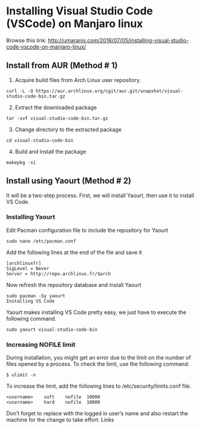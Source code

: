 # Installing Visual Studio Code (VSCode) on Manjaro linux

Browse this link: http://umaranis.com/2018/07/05/installing-visual-studio-code-vscode-on-manjaro-linux/

## Install from AUR (Method # 1)

1. Acquire build files from Arch Linux user repository.
```
curl -L -O https://aur.archlinux.org/cgit/aur.git/snapshot/visual-studio-code-bin.tar.gz
```
2. Extract the downloaded package
```
tar -xvf visual-studio-code-bin.tar.gz
```
3. Change directory to the extracted package
```
cd visual-studio-code-bin
```
4. Build and install the package
```
makepkg -si
```

## Install using Yaourt (Method # 2)

It will be a two-step process. First, we will install Yaourt, then use it to install VS Code.

### Installing Yaourt

Edit Pacman configuration file to include the repository for Yaourt
```
sudo nano /etc/pacman.conf
```
Add the following lines at the end of the file and save it
```
[archlinuxfr]
SigLevel = Never
Server = http://repo.archlinux.fr/$arch
```
Now refresh the repository database and install Yaourt
```
sudo pacman -Sy yaourt
Installing VS Code
```
Yaourt makes installing VS Code pretty easy, we just have to execute the following command.
```
sudo yaourt visual-studio-code-bin
```

### Increasing NOFILE limit

During installation, you might get an error due to the limit on the number of files opened by a process.
To check the limit, use the following command:
```
$ ulimit -n
```
To increase the limit, add the following lines to /etc/security/limits.conf file.
```
<username>    soft    nofile  10000
<username>    hard    nofile  10000
```
Don’t forget to replace <username> with the logged in user’s name and also restart the machine for the change to take effort.
Links
